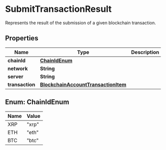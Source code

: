 

# SubmitTransactionResult

Represents the result of the submission of a given blockchain transaction.
## Properties

Name | Type | Description | Notes
------------ | ------------- | ------------- | -------------
**chainId** | [**ChainIdEnum**](#ChainIdEnum) |  |  [optional]
**network** | **String** |  |  [optional]
**server** | **String** |  |  [optional]
**transaction** | [**BlockchainAccountTransactionItem**](BlockchainAccountTransactionItem.md) |  |  [optional]



## Enum: ChainIdEnum

Name | Value
---- | -----
XRP | &quot;xrp&quot;
ETH | &quot;eth&quot;
BTC | &quot;btc&quot;



